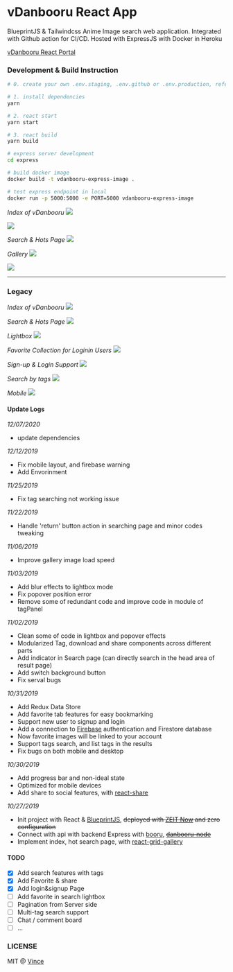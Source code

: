 # vDanbooru React App

BlueprintJS & Tailwindcss Anime Image search web application. Integrated with Github action for CI/CD. Hosted with ExpressJS with Docker in Heroku

[vDanbooru React Portal](http://vince-amazing.com/vDanbooru-React-App)

### Development & Build Instruction

``` bash
# 0. create your own .env.staging, .env.github or .env.production, referred from .env.sample

# 1. install dependencies
yarn

# 2. react start
yarn start

# 3. react build
yarn build

# express server development
cd express

# build docker image
docker build -t vdanbooru-express-image .

# test express endpoint in local
docker run -p 5000:5000 -e PORT=5000 vdanbooru-express-image

```

_Index of vDanbooru_
![](screenshots/v2/index.png)

![](screenshots/v2/index-light.png)

_Search & Hots Page_
![](screenshots/v2/tag.png)

_Gallery_
![](screenshots/v2/gallery.png)

![](screenshots/v2/gallery-light.png)

---

### Legacy

_Index of vDanbooru_
![](screenshots/legacy/index.png)

_Search & Hots Page_
![](screenshots/legacy/search.png)

_Lightbox_
![](screenshots/legacy/lightbox.png)

_Favorite Collection for Loginin Users_
![](screenshots/legacy/favorites.png)

_Sign-up & Login Support_
![](screenshots/legacy/signup_login.png)

_Search by tags_
![](screenshots/legacy/tags.png)

_Mobile_
![](screenshots/legacy/phone.jpg)

#### Update Logs

_12/07/2020_

* update dependencies

_12/12/2019_

* Fix mobile layout, and firebase warning
* Add Envorinment

_11/25/2019_

* Fix tag searching not working issue

_11/22/2019_

* Handle 'return' button action in searching page and minor codes tweaking

_11/06/2019_

* Improve gallery image load speed

_11/03/2019_

* Add blur effects to lightbox mode
* Fix popover position error
* Remove some of redundant code and improve code in module of tagPanel

_11/02/2019_

* Clean some of code in lightbox and popover effects
* Modularized Tag, download and share components across different parts
* Add indicator in Search page (can directly search in the head area of result page)
* Add switch background button
* Fix serval bugs

_10/31/2019_

* Add Redux Data Store
* Add favorite tab features for easy bookmarking
* Support new user to signup and login
* Add a connection to [Firebase](https://firebase.google.com/) authentication and Firestore database
* Now favorite images will be linked to your account
* Support tags search, and list tags in the results
* Fix bugs on both mobile and desktop

_10/30/2019_

* Add progress bar and non-ideal state
* Optimized for mobile devices
* Add share to social features, with [react-share](https://www.npmjs.com/package/react-share)

_10/27/2019_

* Init project with React & [BlueprintJS](https://blueprintjs.com/), ~~deployed with [ZEIT Now](zeit.co) and zero configuration~~
* Connect with api with backend Express with [booru](https://www.npmjs.com/package/booru), ~~[danbooru-node](https://www.npmjs.com/package/danbooru)~~
* Implement index, hot search page, with [react-grid-gallery](https://www.npmjs.com/package/react-grid-gallery)

#### TODO

* [x] Add search features with tags
* [x] Add Favorite & share
* [x] Add login&signup Page
* [ ] Add favorite in search lightbox
* [ ] Pagination from Server side
* [ ] Multi-tag search support
* [ ] Chat / comment board
* [ ] ...

### LICENSE

MIT @ [Vince](//vince-amazing.com)

